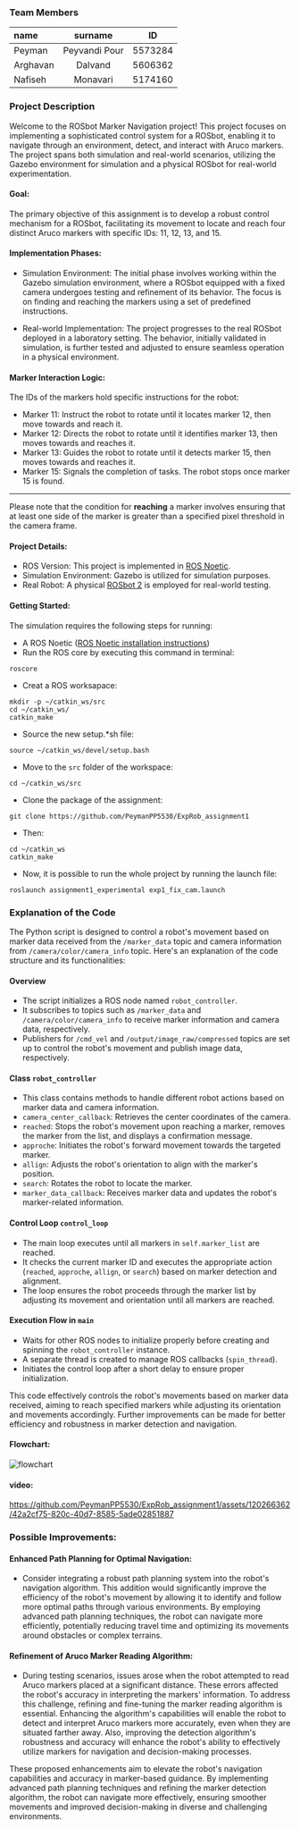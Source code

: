 
### Team Members
| name | surname | ID |
| :------------ |:---------------:| :-----:|
|  Peyman | Peyvandi Pour | 5573284 |
| Arghavan   | Dalvand         |   5606362 |
| Nafiseh   | Monavari        |    5174160 |
### Project Description
Welcome to the ROSbot Marker Navigation project! This project focuses on implementing a sophisticated control system for a ROSbot, enabling it to navigate through an environment, detect, and interact with Aruco markers. The project spans both simulation and real-world scenarios, utilizing the Gazebo environment for simulation and a physical ROSbot for real-world experimentation.


#### Goal:
The primary objective of this assignment is to develop a robust control mechanism for a ROSbot, facilitating its movement to locate and reach four distinct Aruco markers with specific IDs: 11, 12, 13, and 15.

#### Implementation Phases:
-  Simulation Environment:
The initial phase involves working within the Gazebo simulation environment, where a ROSbot equipped with a fixed camera undergoes testing and refinement of its behavior. The focus is on finding and reaching the markers using a set of predefined instructions.

-  Real-world Implementation:
The project progresses to the real ROSbot deployed in a laboratory setting. The behavior, initially validated in simulation, is further tested and adjusted to ensure seamless operation in a physical environment.

#### Marker Interaction Logic:

The IDs of the markers hold specific instructions for the robot:

- Marker 11: Instruct the robot to rotate until it locates marker 12, then move towards and reach it.
- Marker 12: Directs the robot to rotate until it identifies marker 13, then moves towards and reaches it.
- Marker 13: Guides the robot to rotate until it detects marker 15, then moves towards and reaches it.
- Marker 15: Signals the completion of tasks. The robot stops once marker 15 is found.

------------

Please note that the condition for **reaching** a marker involves ensuring that at least one side of the marker is greater than a specified pixel threshold in the camera frame.

#### Project Details:

- ROS Version: This project is implemented in [ROS Noetic](https://wiki.ros.org/noetic "ROS Noetic").
- Simulation Environment: Gazebo is utilized for simulation purposes.
- Real Robot: A physical [ROSbot 2](https://husarion.com/manuals/rosbot/ "ROSbot 2") is employed for real-world testing.

#### Getting Started:

The simulation requires the following steps for running:

- A ROS Noetic ([ROS Noetic installation instructions](http://wiki.ros.org/noetic/Installation:// "ROS Noetic installation instructions"))
- Run the ROS core by executing this command in terminal:
````shell
roscore
````
- Creat a ROS worksapace:
````shell
mkdir -p ~/catkin_ws/src
cd ~/catkin_ws/
catkin_make
````
- Source the new setup.*sh file:
````shell
source ~/catkin_ws/devel/setup.bash
````
- Move to the `src` folder of the workspace:
````shell
cd ~/catkin_ws/src   
````
- Clone the package of the assignment:
````shell
git clone https://github.com/PeymanPP5530/ExpRob_assignment1
````
- Then:
````shell
cd ~/catkin_ws 
catkin_make
````
- Now, it is possible to run the whole project by running the launch file:
````shell
roslaunch assignment1_experimental exp1_fix_cam.launch 
````


### Explanation of the Code

The Python script is designed to control a robot's movement based on marker data received from the `/marker_data` topic and camera information from `/camera/color/camera_info` topic. Here's an explanation of the code structure and its functionalities:

#### Overview
- The script initializes a ROS node named `robot_controller`.
- It subscribes to topics such as `/marker_data` and `/camera/color/camera_info` to receive marker information and camera data, respectively.
- Publishers for `/cmd_vel` and `/output/image_raw/compressed` topics are set up to control the robot's movement and publish image data, respectively.

#### Class `robot_controller`
- This class contains methods to handle different robot actions based on marker data and camera information.
- `camera_center_callback`: Retrieves the center coordinates of the camera.
- `reached`: Stops the robot's movement upon reaching a marker, removes the marker from the list, and displays a confirmation message.
- `approche`: Initiates the robot's forward movement towards the targeted marker.
- `allign`: Adjusts the robot's orientation to align with the marker's position.
- `search`: Rotates the robot to locate the marker.
- `marker_data_callback`: Receives marker data and updates the robot's marker-related information.

#### Control Loop `control_loop`
- The main loop executes until all markers in `self.marker_list` are reached.
- It checks the current marker ID and executes the appropriate action (`reached`, `approche`, `allign`, or `search`) based on marker detection and alignment.
- The loop ensures the robot proceeds through the marker list by adjusting its movement and orientation until all markers are reached.

#### Execution Flow in `main`
- Waits for other ROS nodes to initialize properly before creating and spinning the `robot_controller` instance.
- A separate thread is created to manage ROS callbacks (`spin_thread`).
- Initiates the control loop after a short delay to ensure proper initialization.

This code effectively controls the robot's movements based on marker data received, aiming to reach specified markers while adjusting its orientation and movements accordingly. Further improvements can be made for better efficiency and robustness in marker detection and navigation.



#### Flowchart:
![flowchart](https://github.com/PeymanPP5530/ExpRob_assignment1/assets/120266362/7f889902-b8eb-46d0-8176-10e06c2a924a)


#### video:


https://github.com/PeymanPP5530/ExpRob_assignment1/assets/120266362/42a2cf75-820c-40d7-8585-5ade02851887


### Possible Improvements:
#### Enhanced Path Planning for Optimal Navigation:
- Consider integrating a robust path planning system into the robot's navigation algorithm. This addition would significantly improve the efficiency of the robot's movement by allowing it to identify and follow more optimal paths through various environments. By employing advanced path planning techniques, the robot can navigate more efficiently, potentially reducing travel time and optimizing its movements around obstacles or complex terrains.

#### Refinement of Aruco Marker Reading Algorithm:
- During testing scenarios, issues arose when the robot attempted to read Aruco markers placed at a significant distance. These errors affected the robot's accuracy in interpreting the markers' information. To address this challenge, refining and fine-tuning the marker reading algorithm is essential. Enhancing the algorithm's capabilities will enable the robot to detect and interpret Aruco markers more accurately, even when they are situated farther away. Also, improving the detection algorithm's robustness and accuracy will enhance the robot's ability to effectively utilize markers for navigation and decision-making processes.

These proposed enhancements aim to elevate the robot's navigation capabilities and accuracy in marker-based guidance. By implementing advanced path planning techniques and refining the marker detection algorithm, the robot can navigate more effectively, ensuring smoother movements and improved decision-making in diverse and challenging environments.
